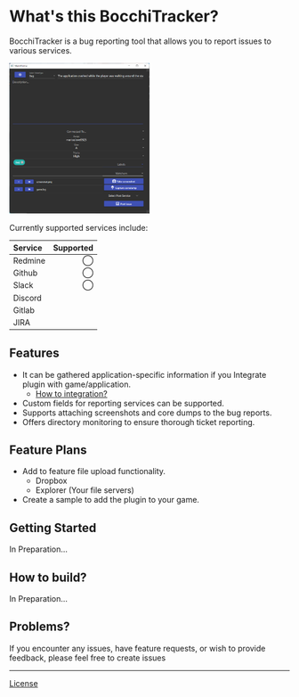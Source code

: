 # What's this BocchiTracker?

BocchiTracker is a bug reporting tool that allows you to report issues to various services. 

<img src="./Documents/Resources/BocchiTracker.png" width="50%">

Currently supported services include:

|Service|Supported|
|:--|--:|
|Redmine|◯|
|Github|◯|
|Slack|◯|
|Discord||
|Gitlab||
|JIRA||

## Features

- It can be gathered application-specific information if you Integrate plugin with game/application.
  - [How to integration?](#)
- Custom fields for reporting services can be supported.
- Supports attaching screenshots and core dumps to the bug reports.
- Offers directory monitoring to ensure thorough ticket reporting.

## Feature Plans

- Add to feature file upload functionality.
  - Dropbox
  - Explorer (Your file servers)
- Create a sample to add the plugin to your game.

## Getting Started

In Preparation...

## How to build?

In Preparation...

## Problems? 

If you encounter any issues, have feature requests, or wish to provide feedback, please feel free to create issues

---

[License](LICENCE.txt)